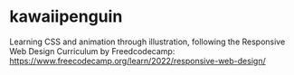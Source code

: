 # kawaiipenguin

Learning CSS and animation through illustration, following the Responsive Web Design Curriculum by Freedcodecamp: https://www.freecodecamp.org/learn/2022/responsive-web-design/
